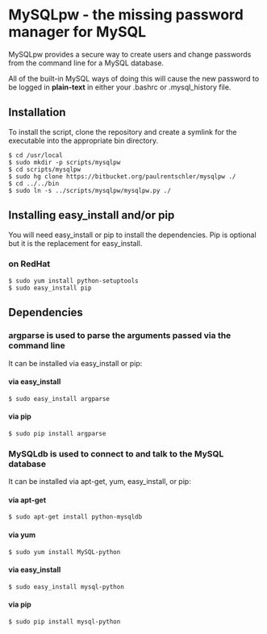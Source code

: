 # MySQLpw - the missing password manager for MySQL

MySQLpw provides a secure way to create users and change passwords from the command line for a MySQL database.

All of the built-in MySQL ways of doing this will cause the new password to be logged in **plain-text** in either your .bashrc or .mysql_history file.


## Installation

To install the script, clone the repository and create a symlink for the executable into the appropriate bin directory.

    $ cd /usr/local
    $ sudo mkdir -p scripts/mysqlpw
    $ cd scripts/mysqlpw
    $ sudo hg clone https://bitbucket.org/paulrentschler/mysqlpw ./
    $ cd ../../bin
    $ sudo ln -s ../scripts/mysqlpw/mysqlpw.py ./


## Installing easy_install and/or pip

You will need easy_install or pip to install the dependencies. Pip is optional but it is the replacement for easy_install.

### on RedHat

    $ sudo yum install python-setuptools
    $ sudo easy_install pip



## Dependencies

### **argparse** is used to parse the arguments passed via the command line

It can be installed via easy_install or pip:

#### via easy_install

    $ sudo easy_install argparse

#### via pip

    $ sudo pip install argparse


### **MySQLdb** is used to connect to and talk to the MySQL database

It can be installed via apt-get, yum, easy_install, or pip:

#### via apt-get

    $ sudo apt-get install python-mysqldb

#### via yum

    $ sudo yum install MySQL-python

#### via easy_install

    $ sudo easy_install mysql-python

#### via pip

    $ sudo pip install mysql-python